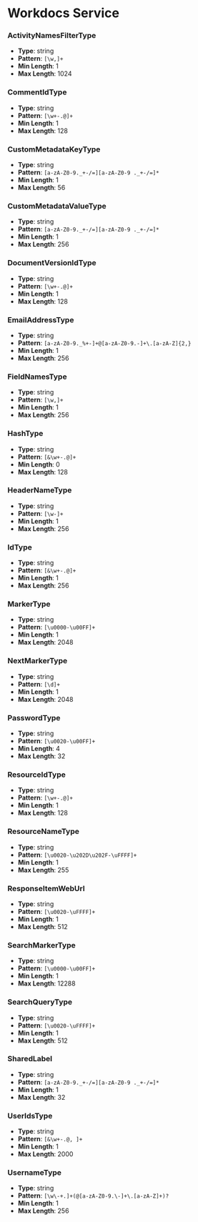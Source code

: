 # Workdocs Service

### ActivityNamesFilterType
- **Type**: string
- **Pattern**: `[\w,]+`
- **Min Length**: 1
- **Max Length**: 1024

### CommentIdType
- **Type**: string
- **Pattern**: `[\w+-.@]+`
- **Min Length**: 1
- **Max Length**: 128

### CustomMetadataKeyType
- **Type**: string
- **Pattern**: `[a-zA-Z0-9._+-/=][a-zA-Z0-9 ._+-/=]*`
- **Min Length**: 1
- **Max Length**: 56

### CustomMetadataValueType
- **Type**: string
- **Pattern**: `[a-zA-Z0-9._+-/=][a-zA-Z0-9 ._+-/=]*`
- **Min Length**: 1
- **Max Length**: 256

### DocumentVersionIdType
- **Type**: string
- **Pattern**: `[\w+-.@]+`
- **Min Length**: 1
- **Max Length**: 128

### EmailAddressType
- **Type**: string
- **Pattern**: `[a-zA-Z0-9._%+-]+@[a-zA-Z0-9.-]+\.[a-zA-Z]{2,}`
- **Min Length**: 1
- **Max Length**: 256

### FieldNamesType
- **Type**: string
- **Pattern**: `[\w,]+`
- **Min Length**: 1
- **Max Length**: 256

### HashType
- **Type**: string
- **Pattern**: `[&\w+-.@]+`
- **Min Length**: 0
- **Max Length**: 128

### HeaderNameType
- **Type**: string
- **Pattern**: `[\w-]+`
- **Min Length**: 1
- **Max Length**: 256

### IdType
- **Type**: string
- **Pattern**: `[&\w+-.@]+`
- **Min Length**: 1
- **Max Length**: 256

### MarkerType
- **Type**: string
- **Pattern**: `[\u0000-\u00FF]+`
- **Min Length**: 1
- **Max Length**: 2048

### NextMarkerType
- **Type**: string
- **Pattern**: `[\d]+`
- **Min Length**: 1
- **Max Length**: 2048

### PasswordType
- **Type**: string
- **Pattern**: `[\u0020-\u00FF]+`
- **Min Length**: 4
- **Max Length**: 32

### ResourceIdType
- **Type**: string
- **Pattern**: `[\w+-.@]+`
- **Min Length**: 1
- **Max Length**: 128

### ResourceNameType
- **Type**: string
- **Pattern**: `[\u0020-\u202D\u202F-\uFFFF]+`
- **Min Length**: 1
- **Max Length**: 255

### ResponseItemWebUrl
- **Type**: string
- **Pattern**: `[\u0020-\uFFFF]+`
- **Min Length**: 1
- **Max Length**: 512

### SearchMarkerType
- **Type**: string
- **Pattern**: `[\u0000-\u00FF]+`
- **Min Length**: 1
- **Max Length**: 12288

### SearchQueryType
- **Type**: string
- **Pattern**: `[\u0020-\uFFFF]+`
- **Min Length**: 1
- **Max Length**: 512

### SharedLabel
- **Type**: string
- **Pattern**: `[a-zA-Z0-9._+-/=][a-zA-Z0-9 ._+-/=]*`
- **Min Length**: 1
- **Max Length**: 32

### UserIdsType
- **Type**: string
- **Pattern**: `[&\w+-.@, ]+`
- **Min Length**: 1
- **Max Length**: 2000

### UsernameType
- **Type**: string
- **Pattern**: `[\w\-+.]+(@[a-zA-Z0-9.\-]+\.[a-zA-Z]+)?`
- **Min Length**: 1
- **Max Length**: 256

